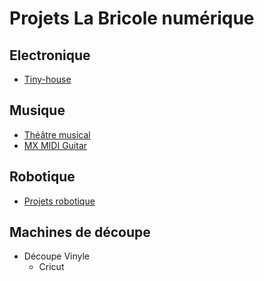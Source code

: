 # Projets La Bricole numérique

## Electronique

 * [Tiny-house](https://github.com/labricolenumerique/tiny-house)

## Musique

 * [Théâtre musical](https://github.com/La-Bricole-numerique-Avrille/Theatre-musical)
 * [MX MIDI Guitar](https://github.com/labricolenumerique/MX_MIDI_Guitar)

## Robotique

 * [Projets robotique](https://github.com/labricolenumerique/robotique)

## Machines de découpe
 * Découpe Vinyle
   * Cricut
